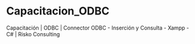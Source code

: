 # Capacitacion_ODBC
Capacitación | ODBC | Connector ODBC - Inserción y Consulta - Xampp - C# | Risko Consulting
